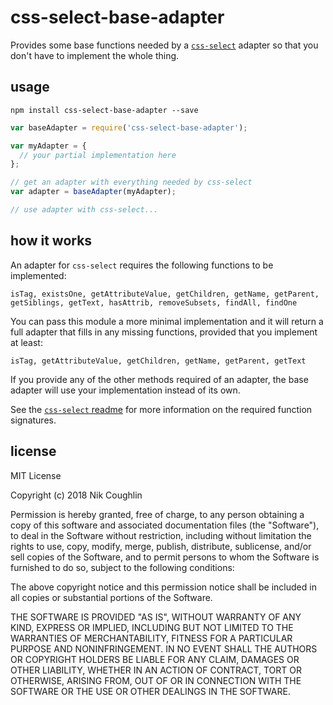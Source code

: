 # css-select-base-adapter

Provides some base functions needed by a 
[`css-select`](https://github.com/fb55/css-select) adapter so that you don't
have to implement the whole thing.

## usage

`npm install css-select-base-adapter --save`

```javascript
var baseAdapter = require('css-select-base-adapter');

var myAdapter = {
  // your partial implementation here
};

// get an adapter with everything needed by css-select
var adapter = baseAdapter(myAdapter);

// use adapter with css-select...
```

## how it works

An adapter for `css-select` requires the following functions to be implemented:

```
isTag, existsOne, getAttributeValue, getChildren, getName, getParent,
getSiblings, getText, hasAttrib, removeSubsets, findAll, findOne
```

You can pass this module a more minimal implementation and it will return a full 
adapter that fills in any missing functions, provided that you implement at 
least:  

```
isTag, getAttributeValue, getChildren, getName, getParent, getText
```

If you provide any of the other methods required of an adapter, the base adapter 
will use your implementation instead of its own.

See the 
[`css-select` readme](https://github.com/fb55/css-select/blob/master/README.md)
for more information on the required function signatures.

## license

MIT License

Copyright (c) 2018 Nik Coughlin

Permission is hereby granted, free of charge, to any person obtaining a copy
of this software and associated documentation files (the "Software"), to deal
in the Software without restriction, including without limitation the rights
to use, copy, modify, merge, publish, distribute, sublicense, and/or sell
copies of the Software, and to permit persons to whom the Software is
furnished to do so, subject to the following conditions:

The above copyright notice and this permission notice shall be included in all
copies or substantial portions of the Software.

THE SOFTWARE IS PROVIDED "AS IS", WITHOUT WARRANTY OF ANY KIND, EXPRESS OR
IMPLIED, INCLUDING BUT NOT LIMITED TO THE WARRANTIES OF MERCHANTABILITY,
FITNESS FOR A PARTICULAR PURPOSE AND NONINFRINGEMENT. IN NO EVENT SHALL THE
AUTHORS OR COPYRIGHT HOLDERS BE LIABLE FOR ANY CLAIM, DAMAGES OR OTHER
LIABILITY, WHETHER IN AN ACTION OF CONTRACT, TORT OR OTHERWISE, ARISING FROM,
OUT OF OR IN CONNECTION WITH THE SOFTWARE OR THE USE OR OTHER DEALINGS IN THE
SOFTWARE.
